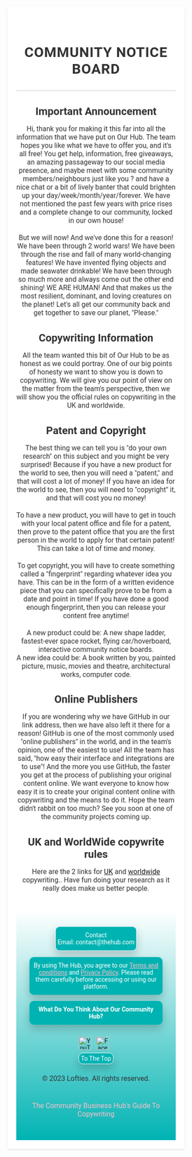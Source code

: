 <!DOCTYPE html>
<html lang="en">
<head>
  <title>Community Notice Board</title>
  <style>
    * {
  box-sizing: border-box;
  margin: 0;
  padding: 0;
}
body {
  font-family: 'Roboto', sans-serif;
}
.container {
  max-width: 464px;
  margin: 0 auto;
  padding: 20px;
  text-align: center;
}
header {
  text-align: center;
  margin-bottom: 20px;
}
.title {
  font-size: 32px;
  font-weight: bold;
  color: #333333;
  text-align: center;
}
main {
  margin-bottom: 40px;
  text-align: center;
}
.subtitle {
  font-size: 24px;
  font-weight: bold;
  color: #333333;
  margin-bottom: 10px;
  text-align: center;
}
p {
  font-size: 16px;
  color: #333333;
  margin-bottom: 20px;
  text-align: center;
}
.container {
  background-color: #ffffff;
  box-shadow: 0 2px 4px rgba(0, 0, 0, 0.1);
  border-radius: 4px;
  text-align: center;
}
header {
  padding: 20px 0;
  border-bottom: 1px solid #cccccc;
  text-align: center;
}
.title {
  text-transform: uppercase;
  letter-spacing: 1px;
  margin-bottom: 10px;
  text-align: center;
}
.main-content {
  display: flex;
  flex-wrap: wrap;
  text-align: center;
}
.section {
  flex: 1 1 100%;
  margin-bottom: 40px;
  text-align: center;
}
.section:nth-child(odd) {
  background-color: #f5f5f5;
  padding: 20px;
  border-radius: 4px;
  text-align: center;
}
.section:nth-child(even) {
  background-color: #ffffff;
  padding: 20px;
  border-radius: 4px;
  box-shadow: 0 2px 4px rgba(0, 0, 0, 0.1);
  text-align: center;
}
.section-title {
  font-size: 20px;
  font-weight: bold;
  color: #333333;
  margin-bottom: 10px;
  text-align: center;
}
.section-content {
  font-size: 18px;
  color: #333333;
  line-height: 1.6;
  text-align: center;
}
.section-content p {
  margin-bottom: 10px;
  text-align: center;
}
.section-content ul {
  list-style-type: disc;
  margin-left: 20px;
  text-align: center;
}
.section-content li {
  margin-bottom: 5px;
  text-align: center;
}
footer {
  background: linear-gradient(to bottom, #ffffff, #00b3b3);
  padding: 30px;
  color: #ffffff;
  text-align: center;
  font-size: 14px;
}
.footer-container {
  max-width: 1200px;
  margin: 0 auto;
  display: flex;
  flex-direction: column;
  align-items: center;
  justify-content: center;
  text-align: center;
}
.footer-container .box {
  background-color: #00b3b3;
  color: #ffffff;
  border-radius: 10px;
  box-shadow: 0 10px 20px rgba(0, 0, 0, 0.2);
  padding: 4px;
  text-align: center;
  margin: 7px auto;
}
.footer-container .box h3 {
  font-size: 14px;
  margin: 0;
  padding: 7px 0;
  color: #ffffff;
  text-align: center;
}
.footer-container .box p {
  font-size: 14px;
  margin: 0;
  padding: 7px 0;
  color: #ffffff;
  text-align: center;
}
.footer-container .box:first-child {
  border: 1px solid #ffffff;
}
.footer-container .box:last-child {
  border: 1px solid #ffffff;
}
.social {
  display: flex;
  flex-direction: row;
  align-items: flex-start;
  justify-content: center;
  margin-top: 20px;
}
.social a {
  display: flex;
  align-items: center;
  text-decoration: none;
  margin-right: 10px;
}
.social a img {
  width: 30px;
  height: 30px;
  background: none;
  transition: all 0.3s ease;
}
.social a span {
  display: none;
  position: absolute;
  top: 100%;
  left: 50%;
  transform: translateX(-50%);
  margin-top: 5px;
  font-family: 'Roboto', sans-serif;
  font-size: 16px;
  font-weight: bold;
  color: #00b3b3;
  white-space: nowrap;
}
.social a:hover img {
  width: 40px;
  height: 40px;
}
.social a:hover span {
  display: block;
}
.tcbhg {
  text-align: center;
  margin-top: 7px;
}
.tcbhg a {
  color: #00b3b3;
  text-decoration: none;
}
.tcbhg a:hover {
  text-decoration: underline;
}
  </style>
  <link href="https://fonts.googleapis.com/css?family=Roboto:400,700&display=swap" rel="stylesheet">
</head>
<body>
  <div class="container">
    <header>
      <h1 class="title">Community Notice Board</h1>
    </header>
    <main>
      <section>
        <h2 class="subtitle">Important Announcement</h2>
        <p>Hi, thank you for making it this far into all the information that we have put on Our Hub. The team hopes you like what we have to offer you, and it's all free! You get help, information, free giveaways, an amazing passageway to our social media presence, and maybe meet with some community members/neighbours just like you ? and have a nice chat or a bit of lively banter that could brighten up your day/week/month/year/forever. We have not mentioned the past few years with price rises and a complete change to our community, locked in our own house!</p>
        <p>But we will now! And we've done this for a reason! We have been through 2 world wars! We have been through the rise and fall of many world-changing features! We have invented flying objects and made seawater drinkable! We have been through so much more and always come out the other end shining! WE ARE HUMAN! And that makes us the most resilient, dominant, and loving creatures on the planet! Let's all get our community back and get together to save our planet, "Please."</p>
      </section>
      <section>
        <h2 class="subtitle">Copywriting Information</h2>
        <p>All the team wanted this bit of Our Hub to be as honest as we could portray. One of our big points of honesty we want to show you is down to copywriting. We will give you our point of view on the matter from the team's perspective, then we will show you the official rules on copywriting in the UK and worldwide.</p>
      </section>
      <section>
        <h2 class="subtitle">Patent and Copyright</h2>
        <p>The best thing we can tell you is "do your own research" on this subject and you might be very surprised! Because if you have a new product for the world to see, then you will need a "patent," and that will cost a lot of money! If you have an idea for the world to see, then you will need to "copyright" it, and that will cost you no money!</p>
        <p>To have a new product, you will have to get in touch with your local patent office and file for a patent, then prove to the patent office that you are the first person in the world to apply for that certain patent! This can take a lot of time and money.</p>
        <p>To get copyright, you will have to create something called a "fingerprint" regarding whatever idea you have. This can be in the form of a written evidence piece that you can specifically prove to be from a date and point in time! If you have done a good enough fingerprint, then you can release your content free anytime!</p>
        <p>A new product could be: A new shape ladder, fastest-ever space rocket, flying car/hoverboard, interactive community notice boards.<br>
        A new idea could be: A book written by you, painted picture, music, movies and theatre, architectural works, computer code.</p>
      </section>
      <section>
        <h2 class="subtitle">Online Publishers</h2>
        <p>If you are wondering why we have GitHub in our link address, then we have also left it there for a reason! GitHub is one of the most commonly used "online publishers" in the world, and in the team's opinion, one of the easiest to use! All the team has said, "how easy their interface and integrations are to use"! And the more you use GitHub, the faster you get at the process of publishing your original content online. We want everyone to know how easy it is to create your original content online with copywriting and the means to do it. Hope the team didn't rabbit on too much? See you soon at one of the community projects coming up.</p>
      </section><section>
        <h2 class="subtitle">UK and WorldWide copywrite rules </h2>
        <p>Here are the 2 links for <a href="https://www.gov.uk/copyright">UK</a> and <a href="https://en.wikipedia.org/wiki/Copywriting">worldwide</a> copywriting.. Have fun doing your research as it really does make us better people.</p>
      </section>
    </main>
    <footer>
      <div class="footer-container">
        <div class="box">
          <p>Contact<br>Email: contact@thehub.com</p>
        </div>
        <div class="box">
          <p>By using The Hub, you agree to our <a href="https://oavo33.github.io/termsancond/" style="color: pink;">Terms and conditions</a> and <a href="https://oavo33.github.io/policy/" style="color: pink;">Privacy Policy</a>. Please read them carefully before accessing or using our platform.</p>
        </div><div class="box" onclick="window.open('https://docs.google.com/forms/d/1q76lEgWn-D8CoaPEdrTWtb5xqof5j5C3lrUWI5GTN-s/viewform?embedded=true')" style="cursor: pointer;">
          <h3>What Do You Think About Our Community Hub?</h3>
        </div>
        <div class="social">
          <a href="#">
            <img src="https://img.icons8.com/office/30/FF0000/youtube.png" alt="YouTube">
          </a>
          <a href="#">
            <img src="https://img.icons8.com/office/30/FF0000/facebook-new.png" alt="Facebook">
          </a>
        </div>
        <div class="footer-container">
          <div class="box back-to-top" onclick="scrollToTop()">To The Top</div>
        </div>
        <div class="footer-container">
          <p>&copy; 2023 Lofties. All rights reserved.</p>
        </div>
        <div class="tcbhg">
          <p>
            <a href="https://example.com/guide-to-copywriting" style="color: pink;">The Community Business Hub's Guide To Copywriting</a>
          </p>
        </div>
      </div>
    </footer>
  </div>
<script>
  function scrollToTop() {
    window.scrollTo({ top: 0, behavior: 'smooth' });
  }
</script>
</body>
</html>
